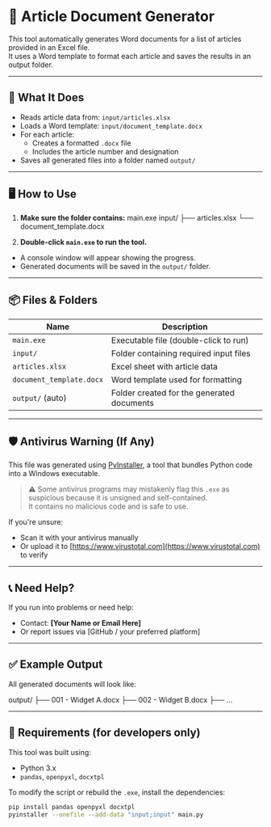 # 📄 Article Document Generator

This tool automatically generates Word documents for a list of articles provided in an Excel file.  
It uses a Word template to format each article and saves the results in an output folder.

---

## 🧠 What It Does

- Reads article data from: `input/articles.xlsx`
- Loads a Word template: `input/document_template.docx`
- For each article:
  - Creates a formatted `.docx` file
  - Includes the article number and designation
- Saves all generated files into a folder named `output/`

---

## 🖥️ How to Use

1. **Make sure the folder contains:**
   main.exe
   input/
   ├── articles.xlsx
   └── document_template.docx

2. **Double-click `main.exe` to run the tool.**

- A console window will appear showing the progress.
- Generated documents will be saved in the `output/` folder.

---

## 📦 Files & Folders

| Name                     | Description                                |
| ------------------------ | ------------------------------------------ |
| `main.exe`               | Executable file (double-click to run)      |
| `input/`                 | Folder containing required input files     |
| `articles.xlsx`          | Excel sheet with article data              |
| `document_template.docx` | Word template used for formatting          |
| `output/` (auto)         | Folder created for the generated documents |

---

## 🛡️ Antivirus Warning (If Any)

This file was generated using [PyInstaller](https://www.pyinstaller.org/), a tool that bundles Python code into a Windows executable.

> ⚠️ Some antivirus programs may mistakenly flag this `.exe` as suspicious because it is unsigned and self-contained.  
> It contains no malicious code and is safe to use.

If you're unsure:

- Scan it with your antivirus manually
- Or upload it to [https://www.virustotal.com](https://www.virustotal.com) to verify

---

## 📞 Need Help?

If you run into problems or need help:

- Contact: **[Your Name or Email Here]**
- Or report issues via [GitHub / your preferred platform]

---

## ✅ Example Output

All generated documents will look like:

output/
├── 001 - Widget A.docx
├── 002 - Widget B.docx
├── ...

---

## 🧩 Requirements (for developers only)

This tool was built using:

- Python 3.x
- `pandas`, `openpyxl`, `docxtpl`

To modify the script or rebuild the `.exe`, install the dependencies:

```bash
pip install pandas openpyxl docxtpl
pyinstaller --onefile --add-data "input;input" main.py
```
